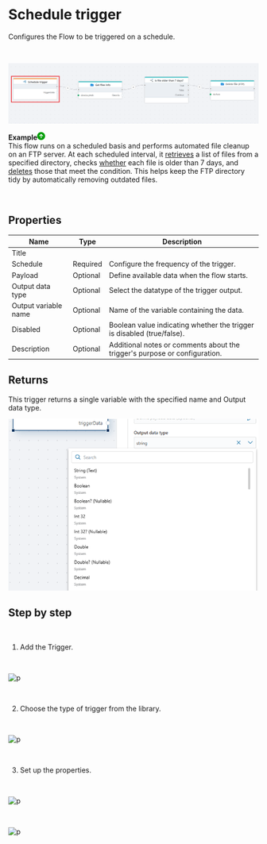 # Schedule trigger

Configures the Flow to be triggered on a schedule.

<br/>

![sch tr](/images/flow/scheduled-trigger.png) 


**Example**![img](/images/strz.jpg)  
This flow runs on a scheduled basis and performs automated file cleanup on an FTP server. At each scheduled interval, it [retrieves](../actions/ftp/get-file-names.md) a list of files from a specified directory, checks [whether](../actions/built-in/if.md) each file is older than 7 days, and [deletes](../actions/ftp/delete-file.md) those that meet the condition. This helps keep the FTP directory tidy by automatically removing outdated files.

<br/>


## Properties 

| Name                 | Type     | Description                         |
|----------------------|----------|-------------------------------------|
| Title                |          |                                     |
| Schedule           | Required | Configure the frequency of the trigger.       |
| Payload | Optional | Define available data when the flow starts.   |
| Output data type | Optional | Select the datatype of the trigger output. |
| Output variable name | Optional | Name of the variable containing the data. |
| Disabled          | Optional | Boolean value indicating whether the trigger is disabled (true/false). |
| Description          | Optional |  Additional notes or comments about the trigger's purpose or configuration. |

## Returns

This trigger returns a single variable with the specified name and Output data type. 

![img](../../../images/flow/schedule-trigger-output-type.png)
<br/>

## Step by step
<br/>

1. Add the Trigger.

<br/>

![p](https://profitbasedocs.blob.core.windows.net/flowimages/schedule_trigger_1.png)

<br/>

2. Choose the type of trigger from the library.

<br/>

![p](https://profitbasedocs.blob.core.windows.net/flowimages/schedule_trigger_2.png)

<br/>


3. Set up the properties.

<br/>

![p](https://profitbasedocs.blob.core.windows.net/flowimages/schedule_trigger_3.png)

<br/>

![p](https://profitbasedocs.blob.core.windows.net/flowimages/schedule_trigger_4.png)

<br/>